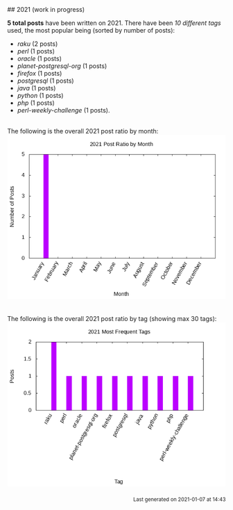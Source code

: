 <a name="2021" />
## 2021 (work in progress)

**5 total posts** have been written on 2021.
There have been *10 different tags* used, the most
popular being (sorted by number of posts):
 
- *raku* (2 posts)  
- *perl* (1 posts)  
- *oracle* (1 posts)  
- *planet-postgresql-org* (1 posts)  
- *firefox* (1 posts)  
- *postgresql* (1 posts)  
- *java* (1 posts)  
- *python* (1 posts)  
- *php* (1 posts)  
- *perl-weekly-challenge* (1 posts).<br/>
<br/>
The following is the overall 2021 post ratio by month:
<br/>
    <center>
      <img src="/images/stats/2021-months.png" alt="2021 post ratio per month" />
    </center>
<br/>

<br/>
The following is the overall 2021 post ratio by tag (showing max 30 tags):
<br/>
  <center>
    <img src="/images/stats/2021-tags.png" alt="2021 post ratio per tag" />
  </center>
<br/>

<div align="right">
<small>
Last generated on 2021-01-07 at 14:43
</small>
</div>

<br/>

